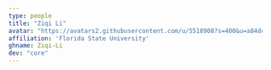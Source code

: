 ```yaml
---
type: people
title: "Ziqi Li"
avatar: "https://avatars2.githubusercontent.com/u/5518908?s=400&u=a84dc5aeca2256d8986d730726af337392371172&v=4"
affiliation: 'Florida State University'
ghname: Ziqi-Li
dev: "core"
---
```


